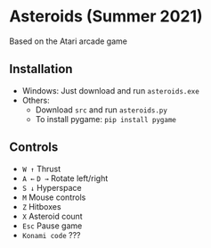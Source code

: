 # Asteroids (Summer 2021)

Based on the Atari arcade game

## Installation

- Windows: Just download and run `asteroids.exe`
- Others:
  - Download `src` and run `asteroids.py`
  - To install pygame: `pip install pygame`

## Controls
- `W ↑` Thrust
- `A ←` `D →` Rotate left/right
- `S ↓` Hyperspace
- `M` Mouse controls
- `Z` Hitboxes
- `X` Asteroid count
- `Esc` Pause game
- `Konami code` ???
